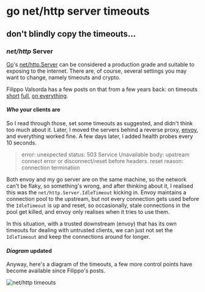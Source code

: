 # go net/http server timeouts

## don't blindly copy the timeouts...

### _net/http_ Server

[Go](https://go.dev/)'s
[net/http.Server](https://pkg.go.dev/net/http#Server)
can be considered a production grade and suitable to exposing to the internet.
There are, of course, several settings you may want to change,
namely timeouts and crypto.

Filippo Valsorda has a few posts on that from a few years back:
on timeouts
[short](https://words.filippo.io/the-complete-guide-to-go-net-http-timeouts/)
[full](https://blog.cloudflare.com/the-complete-guide-to-golang-net-http-timeouts/),
[on everything](https://blog.gopheracademy.com/advent-2016/exposing-go-on-the-internet/).

#### _Who_ your clients are

So I read through those,
set some timeouts as suggested,
and didn't think too much about it.
Later, I moved the servers behind a reverse proxy, [envoy](https://www.envoyproxy.io/),
and everything worked fine.
A few days later, I added health probes every 10 seconds.

> error: unexpected status: 503 Service Unavailable
> body: upstream connect error or disconnect/reset before headers. reset reason: connection termination

Both envoy and my go server are on the same machine, so the network can't be flaky,
so something's wrong, and after thinking about it,
I realised this was the `net/http.Server.IdleTimeout` kicking in.
Envoy maintains a connection pool to the upstream,
but not every connection gets used before the `IdleTimeout` is up and reset,
so occasionally, stale connections in the pool get killed,
and envoy only realises when it tries to use them.

In this situation,
with a trusted downstream (envoy) that has its own timeouts for dealing with untrusted clients,
we can just not set the `IdleTimeout` and keep the connections around for longer.

#### _Diagram_ updated

Anyway, here's a diagram of the timeouts,
a few more control points have become available since Filippo's posts.

![net/http timeouts](/static/http-timeouts.svg)

